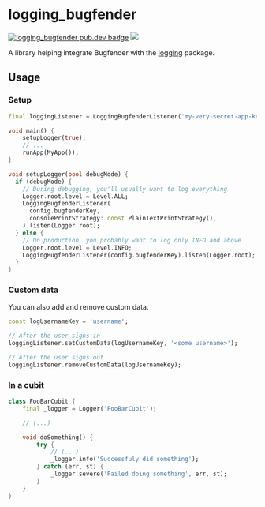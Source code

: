 # logging_bugfender

[![logging_bugfender pub.dev badge][pub-badge]][pub-badge-link]
[![][build-badge]][build-badge-link]

A library helping integrate Bugfender with the [logging] package.

## Usage

### Setup

```dart
final loggingListener = LoggingBugfenderListener('my-very-secret-app-key');

void main() {
    setupLogger(true);
    // ...
    runApp(MyApp());
}

void setupLogger(bool debugMode) {
  if (debugMode) {
    // During debugging, you'll usually want to log everything
    Logger.root.level = Level.ALL;
    LoggingBugfenderListener(
      config.bugfenderKey,
      consolePrintStrategy: const PlainTextPrintStrategy(),
    ).listen(Logger.root);
  } else {
    // On production, you probably want to log only INFO and above
    Logger.root.level = Level.INFO;
    LoggingBugfenderListener(config.bugfenderKey).listen(Logger.root);
  }
}
```

### Custom data

You can also add and remove custom data.

```dart
const logUsernameKey = 'username';

// After the user signs in
loggingListener.setCustomData(logUsernameKey, '<some username>');

// After the user signs out
loggingListener.removeCustomData(logUsernameKey);
```

### In a cubit

```dart
class FooBarCubit {
    final _logger = Logger('FooBarCubit');

    // (...)

    void doSomething() {
        try {
            // (...)
            _logger.info('Successfuly did something');
        } catch (err, st) {
            _logger.severe('Failed doing something', err, st);
        }
    }
}
```

[pub-badge]: https://img.shields.io/pub/v/logging_bugfender
[pub-badge-link]: https://pub.dev/packages/logging_bugfender
[build-badge]: https://img.shields.io/github/actions/workflow/status/leancodepl/logging_bugfender/test.yml?branch=master
[build-badge-link]: https://github.com/leancodepl/logging_bugfender/actions/workflows/test.yml
[logging]: https://pub.dev/packages/logging

